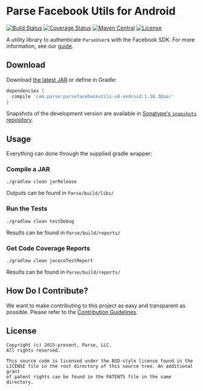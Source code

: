 # Parse Facebook Utils for Android
[![Build Status][build-status-svg]][build-status-link]
[![Coverage Status][coverage-status-svg]][coverage-status-link]
[![Maven Central][maven-svg]][maven-link]
[![License][license-svg]][license-link]

A utility library to authenticate `ParseUser`s with the Facebook SDK. For more information, see our [guide][guide].

## Download
Download [the latest JAR][latest] or define in Gradle:

```groovy
dependencies {
  compile 'com.parse:parsefacebookutils-v4-android:1.10.3@aar'
}
```

Snapshots of the development version are available in [Sonatype's `snapshots` repository][snap].

## Usage
Everything can done through the supplied gradle wrapper:

### Compile a JAR
```
./gradlew clean jarRelease
```
Outputs can be found in `Parse/build/libs/`

### Run the Tests
```
./gradlew clean testDebug
```
Results can be found in `Parse/build/reports/`

### Get Code Coverage Reports
```
./gradlew clean jacocoTestReport
```
Results can be found in `Parse/build/reports/`

## How Do I Contribute?
We want to make contributing to this project as easy and transparent as possible. Please refer to the [Contribution Guidelines](CONTRIBUTING.md).

## License
    Copyright (c) 2015-present, Parse, LLC.
    All rights reserved.

    This source code is licensed under the BSD-style license found in the
    LICENSE file in the root directory of this source tree. An additional grant 
    of patent rights can be found in the PATENTS file in the same directory.

 [guide]: https://parse.com/docs/android/guide#users-facebook-users

 [latest]: https://search.maven.org/remote_content?g=com.parse&a=parsefacebookutils-v4-android&v=LATEST
 [snap]: https://oss.sonatype.org/content/repositories/snapshots/

 [build-status-svg]: https://travis-ci.org/ParsePlatform/ParseFacebookUtils-Android.svg?branch=master
 [build-status-link]: https://travis-ci.org/ParsePlatform/ParseFacebookUtils-Android
 [coverage-status-svg]: https://coveralls.io/repos/ParsePlatform/ParseFacebookUtils-Android/badge.svg?branch=master&service=github
 [coverage-status-link]: https://coveralls.io/github/ParsePlatform/ParseFacebookUtils-Android?branch=master
 [maven-svg]: https://maven-badges.herokuapp.com/maven-central/com.parse/parsefacebookutils-v4-android/badge.svg?style=flat
 [maven-link]: https://maven-badges.herokuapp.com/maven-central/com.parse/parsefacebookutils-v4-android
 [license-svg]: https://img.shields.io/badge/license-BSD-lightgrey.svg
 [license-link]: https://github.com/ParsePlatform/ParseFacebookUtils-Android/blob/master/LICENSE
